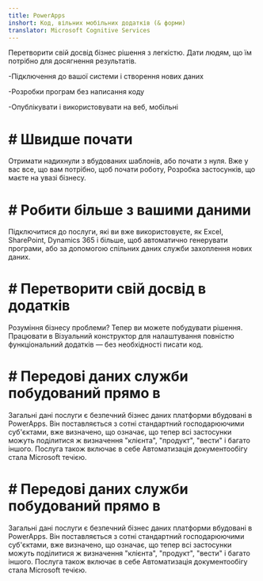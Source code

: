 ```yaml
---
title: PowerApps
inshort: Код, вільних мобільних додатків (& форми)
translator: Microsoft Cognitive Services
---
```


Перетворити свій досвід бізнес рішення з легкістю. Дати людям, що їм потрібно для досягнення результатів.

-Підключення до вашої системи і створення нових даних

-Розробки програм без написання коду

-Опублікувати і використовувати на веб, мобільні

# # Швидше почати
Отримати надихнули з вбудованих шаблонів, або почати з нуля. Вже у вас все, що вам потрібно, щоб почати роботу, Розробка застосунків, що маєте на увазі бізнесу.

# # Робити більше з вашими даними
Підключитися до послуги, які ви вже використовуєте, як Excel, SharePoint, Dynamics 365 і більше, щоб автоматично генерувати програми, або за допомогою спільних даних служби захоплення нових даних.

# # Перетворити свій досвід в додатків
Розуміння бізнесу проблеми? Тепер ви можете побудувати рішення. Працювати в Візуальний конструктор для налаштування повністю функціональний додатків — без необхідності писати код.

# # Передові даних служби побудований прямо в
Загальні дані послуги є безпечний бізнес даних платформи вбудовані в PowerApps. Він поставляється з сотні стандартний господарюючими суб'єктами, вже визначено, що означає, що тепер всі застосунки можуть поділитися ж визначення "клієнта", "продукт", "вести" і багато іншого. Послуга також включає в себе Автоматизація документообігу стала Microsoft течією.

# # Передові даних служби побудований прямо в
Загальні дані послуги є безпечний бізнес даних платформи вбудовані в PowerApps. Він поставляється з сотні стандартний господарюючими суб'єктами, вже визначено, що означає, що тепер всі застосунки можуть поділитися ж визначення "клієнта", "продукт", "вести" і багато іншого. Послуга також включає в себе Автоматизація документообігу стала Microsoft течією.



